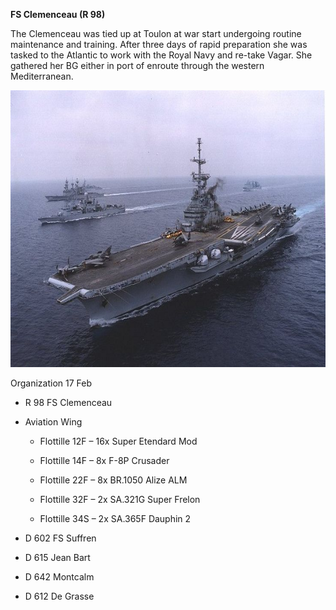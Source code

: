 **FS Clemenceau (R 98)**

The Clemenceau was tied up at Toulon at war start undergoing routine
maintenance and training. After three days of rapid preparation she was
tasked to the Atlantic to work with the Royal Navy and re-take Vagar.
She gathered her BG either in port of enroute through the western
Mediterranean.

<img src="/assets\images\nato\fr\navy\carriers\clemenceau\image1.jpg" style="width:6.5in;height:4.61875in" />

Organization 17 Feb

-   R 98 FS Clemenceau

-   Aviation Wing

    -   Flottille 12F – 16x Super Etendard Mod

    -   Flottille 14F – 8x F-8P Crusader

    -   Flottille 22F – 8x BR.1050 Alize ALM

    -   Flottille 32F – 2x SA.321G Super Frelon

    -   Flottille 34S – 2x SA.365F Dauphin 2

-   D 602 FS Suffren

-   D 615 Jean Bart

-   D 642 Montcalm

-   D 612 De Grasse
